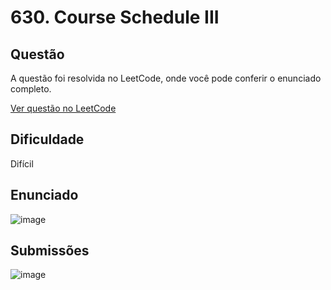 # 630. Course Schedule III

## Questão

A questão foi resolvida no LeetCode, onde você pode conferir o enunciado completo.

[Ver questão no LeetCode](https://leetcode.com/problems/course-schedule-iii/description/)    

## Dificuldade

Difícil

## Enunciado

![image](https://github.com/user-attachments/assets/39ee99ef-a393-4204-849f-9172905eaf0a)


## Submissões

![image](https://github.com/user-attachments/assets/9fdab867-a130-4dab-8c8c-1276926d16bc)
